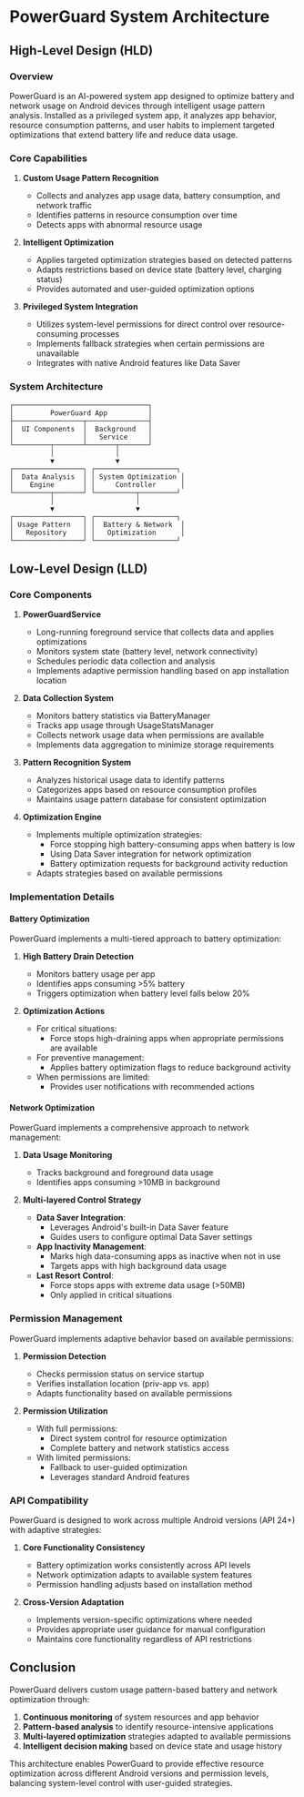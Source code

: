 # PowerGuard System Architecture

## High-Level Design (HLD)

### Overview

PowerGuard is an AI-powered system app designed to optimize battery and network usage on Android devices through intelligent usage pattern analysis. Installed as a privileged system app, it analyzes app behavior, resource consumption patterns, and user habits to implement targeted optimizations that extend battery life and reduce data usage.

### Core Capabilities

1. **Custom Usage Pattern Recognition**
   - Collects and analyzes app usage data, battery consumption, and network traffic
   - Identifies patterns in resource consumption over time
   - Detects apps with abnormal resource usage

2. **Intelligent Optimization**
   - Applies targeted optimization strategies based on detected patterns
   - Adapts restrictions based on device state (battery level, charging status)
   - Provides automated and user-guided optimization options

3. **Privileged System Integration**
   - Utilizes system-level permissions for direct control over resource-consuming processes
   - Implements fallback strategies when certain permissions are unavailable
   - Integrates with native Android features like Data Saver

### System Architecture

```
┌─────────────────────────────────┐
│         PowerGuard App          │
├─────────────────┬───────────────┤
│  UI Components  │  Background   │
│                 │   Service     │
└─────────┬───────┴───────┬───────┘
          │               │
          ▼               ▼
┌─────────────────┐ ┌────────────────────┐
│  Data Analysis  │ │ System Optimization │
│    Engine       │ │     Controller      │
└─────────┬───────┘ └──────────┬─────────┘
          │                    │
          ▼                    ▼
┌─────────────────┐ ┌────────────────────┐
│ Usage Pattern   │ │  Battery & Network  │
│   Repository    │ │   Optimization      │
└─────────────────┘ └────────────────────┘
```

## Low-Level Design (LLD)

### Core Components

1. **PowerGuardService**
   - Long-running foreground service that collects data and applies optimizations
   - Monitors system state (battery level, network connectivity)
   - Schedules periodic data collection and analysis
   - Implements adaptive permission handling based on app installation location

2. **Data Collection System**
   - Monitors battery statistics via BatteryManager
   - Tracks app usage through UsageStatsManager
   - Collects network usage data when permissions are available
   - Implements data aggregation to minimize storage requirements

3. **Pattern Recognition System**
   - Analyzes historical usage data to identify patterns
   - Categorizes apps based on resource consumption profiles
   - Maintains usage pattern database for consistent optimization

4. **Optimization Engine**
   - Implements multiple optimization strategies:
     - Force stopping high battery-consuming apps when battery is low
     - Using Data Saver integration for network optimization
     - Battery optimization requests for background activity reduction
   - Adapts strategies based on available permissions

### Implementation Details

#### Battery Optimization

PowerGuard implements a multi-tiered approach to battery optimization:

1. **High Battery Drain Detection**
   - Monitors battery usage per app
   - Identifies apps consuming >5% battery
   - Triggers optimization when battery level falls below 20%

2. **Optimization Actions**
   - For critical situations:
     - Force stops high-draining apps when appropriate permissions are available
   - For preventive management:
     - Applies battery optimization flags to reduce background activity
   - When permissions are limited:
     - Provides user notifications with recommended actions

#### Network Optimization

PowerGuard implements a comprehensive approach to network management:

1. **Data Usage Monitoring**
   - Tracks background and foreground data usage
   - Identifies apps consuming >10MB in background

2. **Multi-layered Control Strategy**
   - **Data Saver Integration**:
     - Leverages Android's built-in Data Saver feature
     - Guides users to configure optimal Data Saver settings
   - **App Inactivity Management**:
     - Marks high data-consuming apps as inactive when not in use
     - Targets apps with high background data usage
   - **Last Resort Control**:
     - Force stops apps with extreme data usage (>50MB)
     - Only applied in critical situations

### Permission Management

PowerGuard implements adaptive behavior based on available permissions:

1. **Permission Detection**
   - Checks permission status on service startup
   - Verifies installation location (priv-app vs. app)
   - Adapts functionality based on available permissions

2. **Permission Utilization**
   - With full permissions:
     - Direct system control for resource optimization
     - Complete battery and network statistics access
   - With limited permissions:
     - Fallback to user-guided optimization
     - Leverages standard Android features

### API Compatibility

PowerGuard is designed to work across multiple Android versions (API 24+) with adaptive strategies:

1. **Core Functionality Consistency**
   - Battery optimization works consistently across API levels
   - Network optimization adapts to available system features
   - Permission handling adjusts based on installation method

2. **Cross-Version Adaptation**
   - Implements version-specific optimizations where needed
   - Provides appropriate user guidance for manual configuration
   - Maintains core functionality regardless of API restrictions

## Conclusion

PowerGuard delivers custom usage pattern-based battery and network optimization through:

1. **Continuous monitoring** of system resources and app behavior
2. **Pattern-based analysis** to identify resource-intensive applications
3. **Multi-layered optimization** strategies adapted to available permissions
4. **Intelligent decision making** based on device state and usage history

This architecture enables PowerGuard to provide effective resource optimization across different Android versions and permission levels, balancing system-level control with user-guided strategies. 